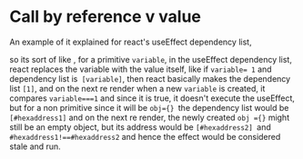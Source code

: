 # Call by reference v value


An example of it explained for react's useEffect dependency list, 

so its sort of like , for a primitive `variable`, in the useEffect dependency list, react replaces the variable with the value itself, like if `variable= 1` and dependency list is` [variable]`, then react basically makes the dependency list `[1]`, and on the next re render when a new `variable` is created, it compares 
```variable===1``` and since it is true, it doesn't execute the useEffect, but for a non primitive since it will be `obj={} `the dependency list would be` [#hexaddress1]` and on the next re render, the newly created `obj ={}` might still be an empty object, but its address would be `[#hexaddress2] `and  `#hexaddress1!==#hexaddress2` and hence the effect would be considered stale and run.